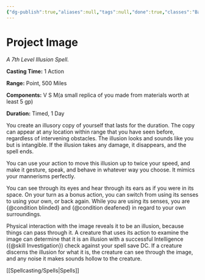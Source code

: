 ```yaml
---
{"dg-publish":true,"aliases":null,"tags":null,"done":true,"classes":"Bard, Wizard,","spellLevel":7,"school":"Illusion","source":"PHB","permalink":"/spells/project-image/","dgHomeLink":false,"dgPassFrontmatter":true}
---
```


# Project Image
*A 7th Level Illusion Spell.*

**Casting Time:** 1 Action

**Range:** Point, 500 Miles

**Components:** V S M(a small replica of you made from materials worth at least 5 gp)

**Duration:** Timed, 1 Day

You create an illusory copy of yourself that lasts for the duration. The copy can appear at any location within range that you have seen before, regardless of intervening obstacles. The illusion looks and sounds like you but is intangible. If the illusion takes any damage, it disappears, and the spell ends.



You can use your action to move this illusion up to twice your speed, and make it gesture, speak, and behave in whatever way you choose. It mimics your mannerisms perfectly.



You can see through its eyes and hear through its ears as if you were in its space. On your turn as a bonus action, you can switch from using its senses to using your own, or back again. While you are using its senses, you are {@condition blinded} and {@condition deafened} in regard to your own surroundings.



Physical interaction with the image reveals it to be an illusion, because things can pass through it. A creature that uses its action to examine the image can determine that it is an illusion with a successful Intelligence ({@skill Investigation}) check against your spell save DC. If a creature discerns the illusion for what it is, the creature can see through the image, and any noise it makes sounds hollow to the creature.

[[Spellcasting/Spells|Spells]]